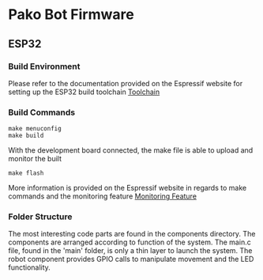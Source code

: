 # Pako Bot Firmware 

## ESP32

### Build Environment
Please refer to the documentation provided on the Espressif website for setting up the ESP32 build toolchain [Toolchain](https://esp-idf.readthedocs.io/en/v2.0/linux-setup.html)

### Build Commands

```
make menuconfig
make build
```

With the development board connected, the make file is able to upload and monitor the built
```
make flash
```

More information is provided on the Espressif website in regards to make commands and the monitoring feature [Monitoring Feature](http://esp-idf.readthedocs.io/en/latest/get-started/idf-monitor.html)

### Folder Structure
The most interesting code parts are found in the components directory. The components are arranged according to function of the system. The main.c file, found in the 'main' folder, is only a thin layer to launch the system. The robot component provides GPIO calls to manipulate movement and the LED functionality.

 
